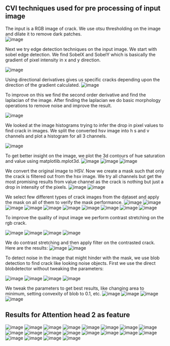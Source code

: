 ## CVI techniques used for pre processing of input image
The input is a RGB image of crack. We use otsu thresholding on the image and dilate it to remove dark patches.                                                                                                                                                 
![image](https://user-images.githubusercontent.com/84932711/128039575-d85d6045-7bd2-4c7d-849c-67e021e56688.png) 



Next we try edge detection techniques on the input image. We start with sobel edge detection. We find SobelX and SobelY which is basically the gradient of pixel intensity in x and y direction.

![image](https://user-images.githubusercontent.com/84932711/128039822-48976b8a-35e2-4eb5-9214-1967324e581d.png) 


Using directional derivatives gives us specific cracks depending upon the direction of the gradient calculated. 
![image](https://user-images.githubusercontent.com/84932711/128040706-cd21f201-39a8-4be1-9511-517df6abdc63.png)



To improve on this we find the second order derivative and find the laplacian of the image. After finding the laplacian we do basic morphology operations to remove noise and improve the result. 


![image](https://user-images.githubusercontent.com/84932711/128040184-a6059c26-435c-453c-ae01-764515dfa429.png) 


We looked at the image histograms trying to infer the drop in pixel values to find crack in images. We split the converted hsv image into h s and v channels and plot a histogram for all 3 channels. 


![image](https://user-images.githubusercontent.com/84932711/128040437-6b9fc32c-5b71-4b24-bcb5-f801d2f3c9c0.png) 



To get better insight on the image, we plot the 3d contours of hue saturation and value using matplotlib.mplot3d. 
![image](https://user-images.githubusercontent.com/84932711/128040621-acfec8a3-5823-4860-b9d3-7cb4d2fa2cb2.png)
![image](https://user-images.githubusercontent.com/84932711/128040645-1e6dda93-9761-4abb-9cf2-5451aa8ea11c.png)
![image](https://user-images.githubusercontent.com/84932711/128040654-6442cad8-ac90-4c92-95fe-09cf2a992098.png)


We convert the original image to HSV. Now we create a mask such that only the crack is filtered out from the hsv image. We try all channels but get the most promising results from value channel as the crack is nothing but just a drop in intensity of the pixels. 
![image](https://user-images.githubusercontent.com/84932711/128045965-9edf096a-4d71-4105-8017-57388a6ad32a.png)
![image](https://user-images.githubusercontent.com/84932711/128045978-d71e2d43-b532-4249-883e-9d933c4818b3.png)


We select few different types of crack images from the dataset and apply the mask on all of them to verify the mask performance.
![image](https://user-images.githubusercontent.com/84932711/128046171-aa716d82-7b08-48d2-a097-71c173b678d8.png)
![image](https://user-images.githubusercontent.com/84932711/128046239-af021ce2-a669-4988-ac98-c1bc9e9a97d8.png)
![image](https://user-images.githubusercontent.com/84932711/128046302-4be7572e-3f3c-426d-9c3b-6702447a6707.png)
![image](https://user-images.githubusercontent.com/84932711/128046311-e2ac5b5b-4d2a-4249-b796-4bacdd725c3f.png)
![image](https://user-images.githubusercontent.com/84932711/128046317-e7ae37ef-cc2a-4ef1-994b-4cce53fdbaac.png)
![image](https://user-images.githubusercontent.com/84932711/128046329-24da59ab-ac52-42a5-aeb8-fc0d9db1e8d7.png)
![image](https://user-images.githubusercontent.com/84932711/128046344-a978ffb3-2072-49b3-bf29-947f20f7c1e9.png)
![image](https://user-images.githubusercontent.com/84932711/128046368-5d136639-73f9-44ca-8873-d16139241058.png)
![image](https://user-images.githubusercontent.com/84932711/128046381-ae3449f8-66c4-457b-bb9b-07bfb22768f8.png)
![image](https://user-images.githubusercontent.com/84932711/128046455-7b1f8e7a-0672-4963-a506-fedb367ad8b5.png)



To improve the quality of input image we perform contrast stretching on the rgb crack.


![image](https://user-images.githubusercontent.com/84932711/128046672-7e7d44d1-4d63-4ab8-974a-8f268fe73336.png)
![image](https://user-images.githubusercontent.com/84932711/128047825-584658ed-633c-40a9-90c8-c9604d6dab7a.png)
![image](https://user-images.githubusercontent.com/84932711/128047665-85c5ee77-1512-4148-857d-7bb2b4799b39.png)
![image](https://user-images.githubusercontent.com/84932711/128047671-7cf2c91d-bf59-484c-bedb-735708578de7.png)





We do contrast stretching and then apply filter on the contrasted crack. Here are the results:
![image](https://user-images.githubusercontent.com/84932711/128046873-6432cd94-dcd6-4389-ac6e-bbe6f60ba4fb.png)
![image](https://user-images.githubusercontent.com/84932711/128046888-e9161c47-7584-4e30-9224-3a5d2dd2d537.png)



To detect noise in the image that might hinder with the mask, we use blob detection to find crack like looking noise objects. First we use the direct blobdetector without tweaking the parameters:


![image](https://user-images.githubusercontent.com/84932711/128047140-04d5defd-b6a2-4cdf-9586-7523f6f65382.png)
![image](https://user-images.githubusercontent.com/84932711/128047154-2dcc5669-d31c-4251-a915-7e95faf8ec68.png)
![image](https://user-images.githubusercontent.com/84932711/128047169-acea76bf-bb63-49d3-aa0c-596c867e9f5d.png)
![image](https://user-images.githubusercontent.com/84932711/128047123-f86b4c44-5dcd-4793-9fe4-afc9df2534d2.png)


We tweak the parameters to get best results, like changing area to minimum, setting convexity of blob to 0.1, etc. 
![image](https://user-images.githubusercontent.com/84932711/128047379-21ce22e5-f65b-40a9-8942-33f17b1259d9.png)
![image](https://user-images.githubusercontent.com/84932711/128047435-ea7374e8-4a99-4886-8d82-1751c6a913a1.png)
![image](https://user-images.githubusercontent.com/84932711/128047447-908c0d81-b5f8-4b04-86a7-05bd0f4dd4f3.png)
![image](https://user-images.githubusercontent.com/84932711/128047455-6c4b4e15-cd79-4c6a-bc39-29a7bd05d1cd.png)

## Results for Attention head 2 as feature 

![image](https://user-images.githubusercontent.com/84932711/132723742-3e834279-0ea3-4dee-8dcd-c358fa053d58.png)
![image](https://user-images.githubusercontent.com/84932711/132723760-7b3ff2d0-03e6-43f9-a0aa-735058296ef0.png)
![image](https://user-images.githubusercontent.com/84932711/132723778-255000f7-9ed5-4439-8ba6-478d8dfab2be.png)
![image](https://user-images.githubusercontent.com/84932711/132723790-94088a75-bdb9-44a6-ac67-baef9a005064.png)
![image](https://user-images.githubusercontent.com/84932711/132723799-e8841a5e-0eb6-4253-b042-ce951093c297.png)
![image](https://user-images.githubusercontent.com/84932711/132723805-928965d9-9e6d-49c2-9106-629dacd4b952.png)
![image](https://user-images.githubusercontent.com/84932711/132723814-bc05f549-2a06-45df-ad04-d9570a6d6c38.png)
![image](https://user-images.githubusercontent.com/84932711/132723833-3cfc4500-bc06-431d-a57b-218726f15c27.png)
![image](https://user-images.githubusercontent.com/84932711/132723854-0dcc7c48-1d4b-4100-b48a-2e0e036a60d7.png)
![image](https://user-images.githubusercontent.com/84932711/132723869-b0c1f2eb-2b1c-4ace-9ff9-c9b0afccf4b8.png)
![image](https://user-images.githubusercontent.com/84932711/132724196-bce52c27-8e27-4c65-be8a-2f32d0740b3d.png)
![image](https://user-images.githubusercontent.com/84932711/132724219-57917bb2-b623-44b3-9383-25c2d3d6edfb.png)
![image](https://user-images.githubusercontent.com/84932711/132724321-fd972531-c473-40a2-a56e-3d33b4a3bbe1.png)
![image](https://user-images.githubusercontent.com/84932711/132724349-664d01d0-8b5d-4fdc-b896-08b9c1c58dc6.png)
![image](https://user-images.githubusercontent.com/84932711/132724377-6167468e-12b2-4a2e-9c03-ccf6ccdd36cd.png)
![image](https://user-images.githubusercontent.com/84932711/132724390-b2a8b61e-d428-44d8-86d9-5350bf14c12c.png)
![image](https://user-images.githubusercontent.com/84932711/132724402-19f3d524-5d41-47a6-85de-762278ced65b.png)
![image](https://user-images.githubusercontent.com/84932711/132724424-75133509-41a1-4789-90cc-1757bbd5aedf.png)
![image](https://user-images.githubusercontent.com/84932711/132724432-1f3ef1f1-4b98-45dc-8706-442224911c69.png)
![image](https://user-images.githubusercontent.com/84932711/132724443-094f8e90-4c56-4350-a521-d8570e8f0026.png)

